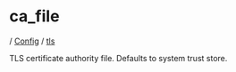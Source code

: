 # ca_file

/ [Config](../../index.md) / [tls](../index.md) 

TLS certificate authority file. Defaults to system trust store.

